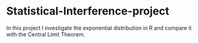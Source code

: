 # Statistical-Interference-project
In this project I investigate the exponential distribution in R and compare it with the Central Limit Theorem. 
